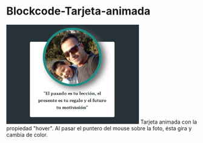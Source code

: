 # Blockcode-Tarjeta-animada
<img src="/img/Tarjeta-animada.PNG" alt="" style="width: 350px;">
Tarjeta animada con la propiedad "hover". Al pasar el puntero del mouse sobre la foto, ésta gira y cambia de color.
